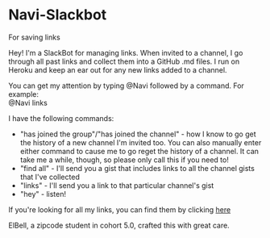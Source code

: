 # Navi-Slackbot
For saving links

Hey! I'm a SlackBot for managing links. When invited to a channel, I go through all past links and collect them into a GitHub .md files. I run on Heroku and keep an ear out for any new links added to a channel. 

You can get my attention by typing @Navi followed by a command. For example: <br/>
@Navi links<br/>

I have the following commands:
* "has joined the group"/"has joined the channel" - how I know to go get the history of a new channel I'm invited too. You can also manually enter either command to cause me to go reget the history of a channel. It can take me a while, though, so please only call this if you need to! 
* "find all" - I'll send you a gist that includes links to all the channel gists that I've collected
* "links" - I'll send you a link to that particular channel's gist
* "hey" - listen!

If you're looking for all my links, you can find them by clicking [here](https://gist.github.com/ElBell/4a06315bf0a5593b9ff2456bcb7ef5fb)

ElBell, a zipcode student in cohort 5.0, crafted this with great care.
